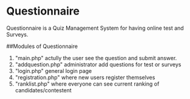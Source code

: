 # Questionnaire
Questionnaire is a Quiz Management System for having online test and Surveys.

##Modules of Questionnaire
1. "main.php" actully the user see the question and submit answer.
2. "addquestion.php" administrator add questions for test or surveys
3. "login.php" general login page
4. "registration.php" where new users register themselves
5. "ranklist.php" where everyone can see current ranking of candidates/contestent
